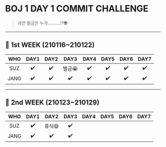 # BOJ 1 DAY 1 COMMIT CHALLENGE
> 과연 벌금은 누가..........!?👽

-------------------
## 🚩 1st WEEK (210116~210122)

WHO|DAY1|DAY2|DAY3|DAY4|DAY5|DAY6|DAY7
:---:|:---:|:---:|:---:|:---:|:---:|:---:|:---:
SUZ|✔️|✔️|벌금:sob:|✔️|✔️|✔️|✔️|
JANG|✔️|✔️|✔️|✔️|✔️|✔️|✔️|
-------------------
## 🚩 2nd WEEK (210123~210129)

WHO|DAY1|DAY2|DAY3|DAY4|DAY5|DAY6|DAY7
:---:|:---:|:---:|:---:|:---:|:---:|:---:|:---:
SUZ|✔️|휴식:smile:|✔️|||||
JANG|✔️|✔️|✔️|||||
<!--
표 안에 푼 문제의 번호를 적읍시다~~~ 홧팅~~!
-->
